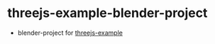 # threejs-example-blender-project

- blender-project for [threejs-example](https://github.com/alwxkxk/threejs-example)
